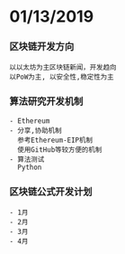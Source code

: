 # 01/13/2019
### 区块链开发方向
    以以太坊为主区块链新闻，开发趋向
    以PoW为主, 以安全性,稳定性为主
### 算法研究开发机制
    - Ethereum
    - 分享,协助机制
      参考Ethereum-EIP机制
      使用GitHub等较方便的机制
    - 算法测试
      Python
### 区块链公式开发计划
    - 1月
    - 2月
    - 3月
    - 4月
